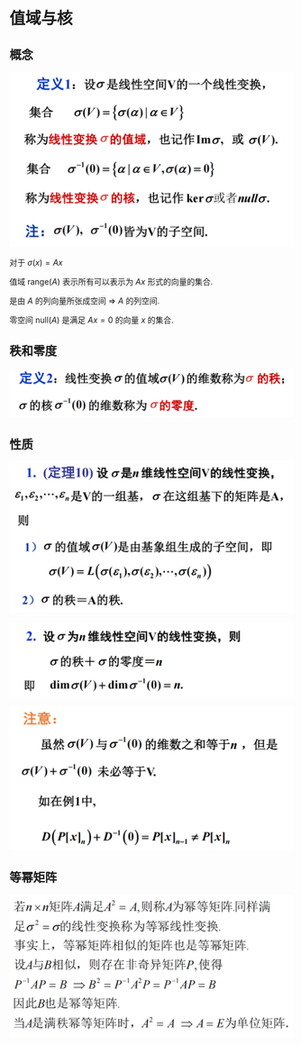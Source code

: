 # 值域与核

## 概念

![](images/2021-05-20-09-02-03.png)

对于 $\sigma(x)=Ax$

值域 $\text{range}(A)$ 表示所有可以表示为 $Ax$ 形式的向量的集合.

是由 $A$ 的列向量所张成空间 $\Rightarrow$ $A$ 的列空间.

零空间 $\text{null}(A)$ 是满足 $Ax=0$ 的向量 $x$ 的集合.

## 秩和零度

![](images/2021-05-20-09-15-21.png)

## 性质

![](images/2021-05-20-09-18-52.png)

![](images/2021-05-20-09-37-22.png)

![](images/2021-05-20-09-37-33.png)

## 等幂矩阵

![](images/2021-05-24-08-22-22.png)

